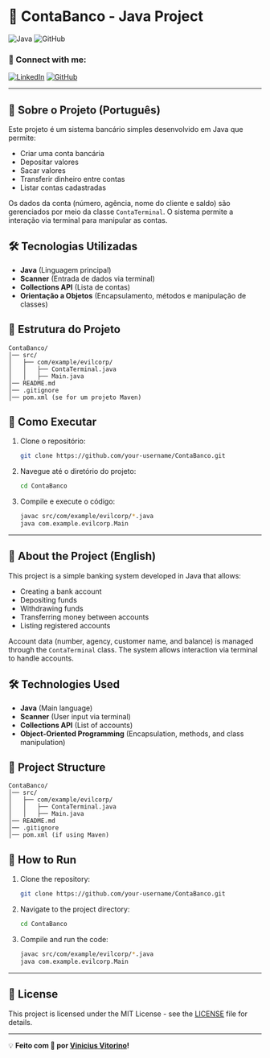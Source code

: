 # 📌 ContaBanco - Java Project

![Java](https://img.shields.io/badge/Java-ED8B00?style=for-the-badge&logo=java&logoColor=white)
![GitHub](https://img.shields.io/github/license/your-username/ContaBanco?style=for-the-badge)

### 📲 Connect with me:
[![LinkedIn](https://img.shields.io/badge/LinkedIn-0A66C2?style=for-the-badge&logo=linkedin&logoColor=white)](https://www.linkedin.com/in/https://www.linkedin.com/in/viniciusvitorinodossantos/)
[![GitHub](https://img.shields.io/badge/GitHub-100000?style=for-the-badge&logo=github&logoColor=white)](https://github.com//ViniciusVitorinoSantos)

---

## 📜 Sobre o Projeto (Português)
Este projeto é um sistema bancário simples desenvolvido em Java que permite:

- Criar uma conta bancária
- Depositar valores
- Sacar valores
- Transferir dinheiro entre contas
- Listar contas cadastradas

Os dados da conta (número, agência, nome do cliente e saldo) são gerenciados por meio da classe `ContaTerminal`. O sistema permite a interação via terminal para manipular as contas.

## 🛠️ Tecnologias Utilizadas
- **Java** (Linguagem principal)
- **Scanner** (Entrada de dados via terminal)
- **Collections API** (Lista de contas)
- **Orientação a Objetos** (Encapsulamento, métodos e manipulação de classes)

## 📂 Estrutura do Projeto
```
ContaBanco/
│── src/
│   ├── com/example/evilcorp/
│   │   ├── ContaTerminal.java
│   │   ├── Main.java
│── README.md
│── .gitignore
│── pom.xml (se for um projeto Maven)
```

## 🚀 Como Executar
1. Clone o repositório:
   ```sh
   git clone https://github.com/your-username/ContaBanco.git
   ```
2. Navegue até o diretório do projeto:
   ```sh
   cd ContaBanco
   ```
3. Compile e execute o código:
   ```sh
   javac src/com/example/evilcorp/*.java
   java com.example.evilcorp.Main
   ```

---

## 📜 About the Project (English)
This project is a simple banking system developed in Java that allows:

- Creating a bank account
- Depositing funds
- Withdrawing funds
- Transferring money between accounts
- Listing registered accounts

Account data (number, agency, customer name, and balance) is managed through the `ContaTerminal` class. The system allows interaction via terminal to handle accounts.

## 🛠️ Technologies Used
- **Java** (Main language)
- **Scanner** (User input via terminal)
- **Collections API** (List of accounts)
- **Object-Oriented Programming** (Encapsulation, methods, and class manipulation)

## 📂 Project Structure
```
ContaBanco/
│── src/
│   ├── com/example/evilcorp/
│   │   ├── ContaTerminal.java
│   │   ├── Main.java
│── README.md
│── .gitignore
│── pom.xml (if using Maven)
```

## 🚀 How to Run
1. Clone the repository:
   ```sh
   git clone https://github.com/your-username/ContaBanco.git
   ```
2. Navigate to the project directory:
   ```sh
   cd ContaBanco
   ```
3. Compile and run the code:
   ```sh
   javac src/com/example/evilcorp/*.java
   java com.example.evilcorp.Main
   ```

---

## 📝 License
This project is licensed under the MIT License - see the [LICENSE](LICENSE) file for details.

---

💡 **Feito com 💙 por [Vinicius Vitorino](https://github.com/https://ViniciusVitorinoSantos)!**

